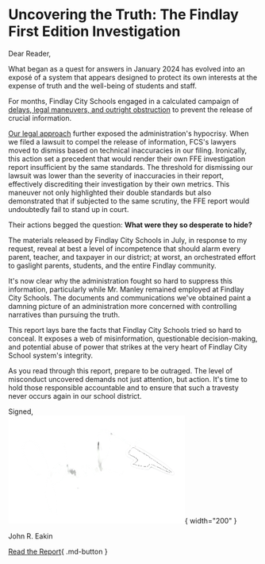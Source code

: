 # Uncovering the Truth: The Findlay First Edition Investigation

Dear Reader,

What began as a quest for answers in January 2024 has evolved into an exposé of a system that appears designed to protect its own interests at the expense of truth and the well-being of students and staff.

For months, Findlay City Schools engaged in a calculated campaign of [delays, legal maneuvers, and outright obstruction](./sections/initial_timeline) to prevent the release of crucial information. 

[Our legal approach](./sections/Approach%20to%20FCS%20Lawsuit.md) further exposed the administration's hypocrisy. When we filed a lawsuit to compel the release of information, FCS's lawyers moved to dismiss based on technical inaccuracies in our filing. Ironically, this action set a precedent that would render their own FFE investigation report insufficient by the same standards. The threshold for dismissing our lawsuit was lower than the severity of inaccuracies in their report, effectively discrediting their investigation by their own metrics. This maneuver not only highlighted their double standards but also demonstrated that if subjected to the same scrutiny, the FFE report would undoubtedly fail to stand up in court.

Their actions begged the question: **What were they so desperate to hide?**

The materials released by Findlay City Schools in July, in response to my request, reveal at best a level of incompetence that should alarm every parent, teacher, and taxpayer in our district; at worst, an orchestrated effort to gaslight parents, students, and the entire Findlay community.

It's now clear why the administration fought so hard to suppress this information, particularly while Mr. Manley remained employed at Findlay City Schools. The documents and communications we've obtained paint a damning picture of an administration more concerned with controlling narratives than pursuing the truth.

This report lays bare the facts that Findlay City Schools tried so hard to conceal. It exposes a web of misinformation, questionable decision-making, and potential abuse of power that strikes at the very heart of Findlay City School system's integrity.

As you read through this report, prepare to be outraged. The level of misconduct uncovered demands not just attention, but action. It's time to hold those responsible accountable and to ensure that such a travesty never occurs again in our school district.

Signed,  
![Signature](images/signature.png){ width="200" }

John R. Eakin

[Read the Report](./sections/Key%20Information%20from%20the%20PIR.md){ .md-button }